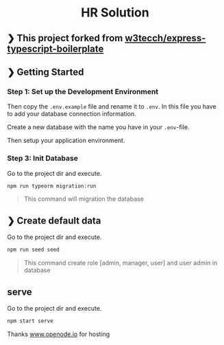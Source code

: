 <h1 align="center">HR Solution</h1>

## ❯ This project forked from [w3tecch/express-typescript-boilerplate](https://github.com/w3tecch/express-typescript-boilerplate)

## ❯ Getting Started

### Step 1: Set up the Development Environment

Then copy the `.env.example` file and rename it to `.env`. In this file you have to add your database connection information.

Create a new database with the name you have in your `.env`-file.

Then setup your application environment.
### Step 3: Init Database

Go to the project dir and execute.
```bash
npm run typeorm migration:run
```

> This command will migration the database

## ❯ Create default data

Go to the project dir and execute.
```bash
npm run seed seed
```
> This command create role [admin, manager, user] and user admin in database
## serve

Go to the project dir and execute.
```bash
npm start serve
```

Thanks www.openode.io for hosting
